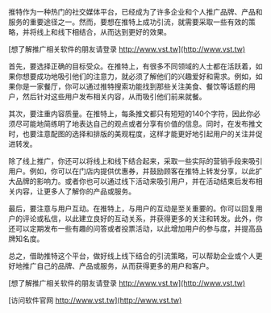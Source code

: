 推特作为一种热门的社交媒体平台，已经成为了许多企业和个人推广品牌、产品和服务的重要途径之一。然而，要想在推特上成功引流，就需要采取一些有效的策略，并将线上和线下相结合，从而达到更好的效果。

[想了解推广相关软件的朋友请登录 http://www.vst.tw](http://www.vst.tw)

首先，要选择正确的目标受众。在推特上，有很多不同领域的人士都在活跃着，如果你想要成功地吸引他们的注意力，就必须了解他们的兴趣爱好和需求。例如，如果你是一家餐厅，你可以通过推特搜索功能找到那些关注美食、餐饮等话题的用户，然后针对这些用户发布相关内容，从而吸引他们前来就餐。

其次，要注重内容质量。在推特上，每条推文都只有短短的140个字符，因此你必须尽可能地简练明了地表达自己的观点或者分享有价值的信息。同时，在发布推文时，也要注意配图的选择和排版的美观程度，这样才能更好地引起用户的关注并促进转发。

除了线上推广，你还可以将线上和线下结合起来，采取一些实际的营销手段来吸引用户。例如，你可以在门店内提供优惠券，并鼓励顾客在推特上转发分享，以此扩大品牌的影响力。或者你也可以通过线下活动来吸引用户，并在活动结束后发布相关内容，让更多人了解你的产品或服务。

最后，要注意与用户互动。在推特上，与用户的互动是至关重要的。你可以回复用户的评论或私信，以此建立良好的互动关系，并获得更多的关注和转发。此外，你还可以定期发布一些有趣的问答或者投票活动，以此增加用户的参与度，并提高品牌知名度。

总之，借助推特这个平台，做好线上线下结合的引流策略，可以帮助企业或个人更好地推广自己的品牌、产品或服务，从而获得更多的用户和客户。

[想了解推广相关软件的朋友请登录 http://www.vst.tw](http://www.vst.tw)


[访问软件官网 http://www.vst.tw](http://www.vst.tw)

